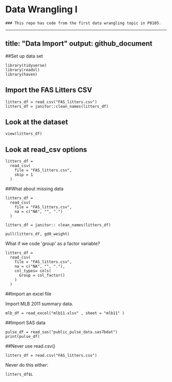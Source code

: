 # Data Wrangling I 

```{r}
### This repo has code from the first data wrangling topic in P8105.
```

---
title: "Data Import"
output: github_document 
---
##Set up data set 
```{r setup, echo=FALSE, message=FALSE}
library(tidyverse)
library(readxl)
library(haven)
```


## Import the FAS Litters CSV
```{r}
litters_df = read_csv("FAS_litters.csv")
litters_df = janitor::clean_names(litters_df)
```

## Look at the dataset 
```{r eval = FALSE}
view(litters_df)
```

## Look at read_csv options 
```{r}
litters_df = 
  read_csv(
    file = "FAS_litters.csv",
    skip = 1
  )
```

##What about missing data 
```{r}
litters_df = 
  read_csv(
    file = "FAS_litters.csv",
    na = c("NA", "", ".")
  )

litters_df = janitor:: clean_names(litters_df)

pull(litters_df, gd0_weight)
```

What if we code 'group' as a factor variable?

```{r}
litters_df = 
  read_csv(
    file = "FAS_litters.csv",
    na = c("NA", "", "."),
    col_types= cols(
      Group = col_factor()
    )
  )
```

##Import an excel file 

Import MLB 2011 summary data.
```{r}
mlb_df = read_excel("mlb11.xlsx" , sheet = "mlb11" )
```

##Import SAS data
```{r}
pulse_df = read_sas("public_pulse_data.sas7bdat")
print(pulse_df)
```

##Never use read.csv()

```{r}
litters_df = read.csv("FAS_litters.csv")
```

Never do this either:
```{r}
litters_df$L
```


